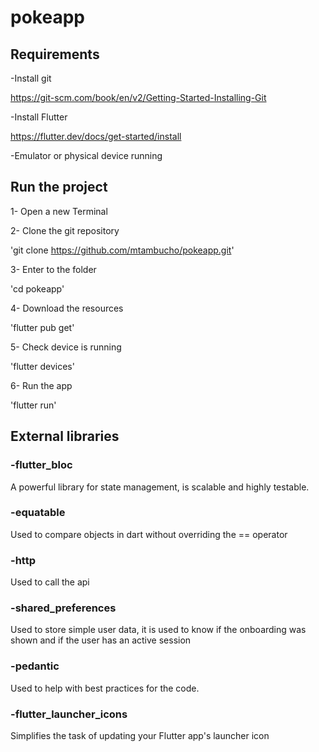 # pokeapp



## Requirements

-Install git

https://git-scm.com/book/en/v2/Getting-Started-Installing-Git

-Install Flutter

https://flutter.dev/docs/get-started/install

-Emulator or physical device running


## Run the project

1- Open a new Terminal

2- Clone the git repository 

'git clone https://github.com/mtambucho/pokeapp.git'

3- Enter to the folder

'cd pokeapp'

4- Download the resources 

'flutter pub get'

5- Check device is running

'flutter devices'

6- Run the app

'flutter run'


## External libraries 

### -flutter_bloc

   A powerful library for state management, is scalable and highly testable.

### -equatable

  Used to compare objects in dart without overriding the == operator

### -http

  Used to call the api
  
### -shared_preferences

  Used to store simple user data, it is used to know if the onboarding was shown and if the user has an active session

### -pedantic

  Used to help with best practices for the code. 

### -flutter_launcher_icons

  Simplifies the task of updating your Flutter app's launcher icon